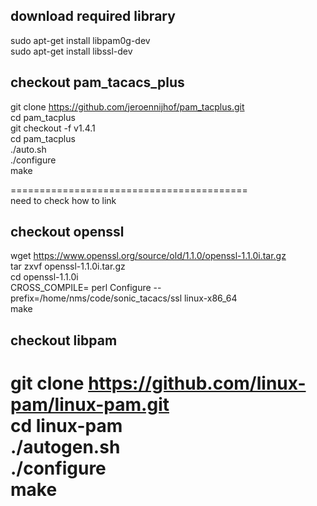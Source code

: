 ## download required library
sudo apt-get install libpam0g-dev  
sudo apt-get install libssl-dev

## checkout pam_tacacs_plus
git clone https://github.com/jeroennijhof/pam_tacplus.git  
cd pam_tacplus  
git checkout -f v1.4.1  
cd pam_tacplus  
./auto.sh  
./configure  
make

=========================================  
need to check how to link
## checkout openssl
wget https://www.openssl.org/source/old/1.1.0/openssl-1.1.0i.tar.gz  
tar zxvf openssl-1.1.0i.tar.gz  
cd openssl-1.1.0i  
CROSS_COMPILE= perl Configure --prefix=/home/nms/code/sonic_tacacs/ssl linux-x86_64  
make

## checkout libpam
git clone https://github.com/linux-pam/linux-pam.git  
cd linux-pam  
./autogen.sh  
./configure  
make
==========================================
